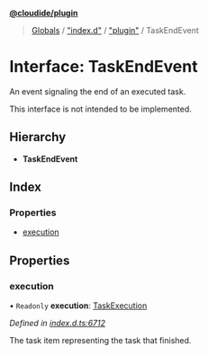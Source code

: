 **[@cloudide/plugin](../README.md)**

> [Globals](../README.md) / ["index.d"](../modules/_index_d_.md) / ["plugin"](../modules/_index_d_._plugin_.md) / TaskEndEvent

# Interface: TaskEndEvent

An event signaling the end of an executed task.

This interface is not intended to be implemented.

## Hierarchy

* **TaskEndEvent**

## Index

### Properties

* [execution](_index_d_._plugin_.taskendevent.md#execution)

## Properties

### execution

• `Readonly` **execution**: [TaskExecution](_index_d_._plugin_.taskexecution.md)

*Defined in [index.d.ts:6712](https://github.com/shuyaqian/cloudide-plugin-api/blob/9d985be/index.d.ts#L6712)*

The task item representing the task that finished.

